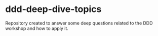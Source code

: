 # ddd-deep-dive-topics
Repository created to answer some deep questions related to the DDD workshop and how to apply it.
